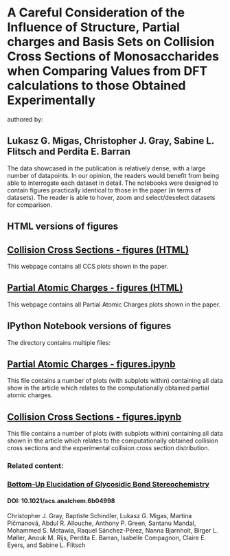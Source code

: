 # A Careful Consideration of the Influence of Structure, Partial charges and Basis Sets on Collision Cross Sections of Monosaccharides when Comparing Values from DFT calculations to those Obtained Experimentally
authored by: 
## Lukasz G. Migas, Christopher J. Gray, Sabine L. Flitsch and Perdita E. Barran

The data showcased in the publication is relatively dense, with a large number of datapoints. In our opinion, the readers would benefit from being able to interrogate each dataset in detail. The notebooks were designed to contain figures practically identical to those in the paper (in terms of datasets). The reader is able to hover, zoom and select/deselect datasets for comparison. 

## HTML versions of figures
## [Collision Cross Sections - figures (HTML)](https://cdn.rawgit.com/BarranLab/ChargePaper_2017/8110f250/Collision%20Cross%20Sections%20-%20monosaccharides%20-%20Migas%202017.html)
This webpage contains all CCS plots shown in the paper. 

## [Partial Atomic Charges - figures (HTML)](https://cdn.rawgit.com/BarranLab/ChargePaper_2017/8110f250/Partial%20Atomic%20Charges%20-%20monosaccharides%20-%20Migas%202017.html)
This webpage contains all Partial Atomic Charges plots shown in the paper. 

## IPython Notebook versions of figures
The directory contains multiple files:
## [Partial Atomic Charges - figures.ipynb](https://github.com/lukasz-migas/ChargePaper_2017/blob/master/Partial%20atomic%20charges%20-%20figures.ipynb)
This file contains a number of plots (with subplots within) containing all data show in the article which relates to the computationally obtained partial atomic charges.

## [Collision Cross Sections - figures.ipynb](https://github.com/lukasz-migas/ChargePaper_2017/blob/master/Collision%20cross%20sections%20-%20figures.ipynb)
This file contains a number of plots (with subplots within) containing all data shown in the article which relates to the computationally obtained collision cross sections and the experimental collision cross section distribution.

### Related content:
### [Bottom-Up Elucidation of Glycosidic Bond Stereochemistry](http://pubs.acs.org/doi/abs/10.1021/acs.analchem.6b04998)
#### DOI: 10.1021/acs.analchem.6b04998
Christopher J. Gray, Baptiste Schindler, Lukasz G. Migas, Martina Pičmanová, Abdul R. Allouche, Anthony P. Green, Santanu Mandal, Mohammed S. Motawia, Raquel Sánchez-Pérez, Nanna Bjarnholt, Birger L. Møller, Anouk M. Rijs, Perdita E. Barran, Isabelle Compagnon, Claire E. Eyers, and Sabine L. Flitsch
